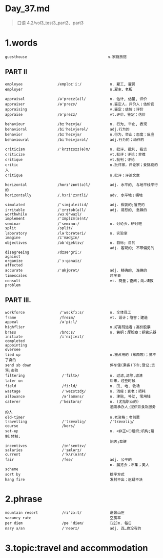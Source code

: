 # Day_37.md
> 口语 4.2/vol3_test3_part2、part3
# 1.words
    guesthouse                                     n.家庭旅馆
    

## PART II
    employee                /emplɒɪ'iː/             n. 雇工, 雇员
    employer                                        n.雇主，老板

    appraisal               /ə'preɪz(ə)l/           n. 估计, 估量, 评价
    appraiser               /ə'prezɚ/               n.鉴定人，评价人；估价官
    appraising                                      v.鉴定；估价；评价
    appraise                /ə'preɪz/               vt.评价，鉴定；估价

    behaviour               /bɪ'heɪvjə/             n. 行为, 举止, 表现
    behavioral              /bi'heivjərəl/          adj.行为的
    behavior                /bɪˈheɪvjə/             n.行为，举止；态度；反应
    behavioural             /bi'heivjərəl/          adj.行为的；动作的

    criticism               /'krɪtɪsɪz(ə)m/         n. 批评, 批判, 指责
    criticize                                       vt.批评；评论；非难
    critique                                        vt.批判；评论
    critic                                          n.批评家，评论家；爱挑剔的人
    critique                                        n.批评；评论文章

    horizontal              /hɒrɪ'zɒnt(ə)l/         adj. 水平的, 与地平线平行的
    horizontally            /ˌhɔri'zɔntli/          adv. 水平地；横地

    simulated               /'simjuleitid/          adj. 假装的;冒充的
    irritable               /'ɪrɪtəb(ə)l/           adj. 易怒的, 急躁的
    worthwhile              /wɜːθ'waɪl/
    implement               /'ɪmplɪm(ə)nt/
    seminar                 /'semɪnɑː/              n. 讨论会，研讨班
    split                   /split/
    laboratory              /lə'bɔrətəri/           n. 实验室
    imagine                 /ɪ'mædʒɪn/
    objectives              /əb'dʒektɪv/            n. 目标; 目的
                                                    adj. 客观的; 不带偏见的
    disagreeing             /dɪsə'griː/
    against
    organize                /ˈɔ:ɡənaiz/
    affected
    accurate                /'ækjʊrət/              adj. 精确的, 准确的
    timescales                                      时序表
    consult                                         vt. 商量；查阅；向…请教
    problem

## PART III.
    workforce                /'wə:kfɔ:s/            n. 全体员工
    frame                    /freɪm/                vt. 设计；陷害；建造
    appeal                   /ə'piːl/
    highflier                                       n.好高骛远者；高价股票
    brass                    /brɑːs/                n. 黄铜；厚脸皮；铜管乐器
    initiate                 /ɪ'nɪʃɪeɪt/
    completed
    appointing
    oversee
    tied up                                         n.被占用的（东西等）；脱不了身的
    send sb down                                    停车使(乘客)下车;登记;责骂;击败
    filtering                 /'fɪltɚ/              n. 过滤,滤除,滤清
    later on                                        后来，过些时候
    field                     /fi:ld/               n. 田, 地, 牧场
    wastage                   /'weɪstɪdʒ/           n. 消瘦；衰老；损耗
    allowance                 /ə'laʊəns/            n. 津贴, 补助, 零用钱
    caterer                  /'keɪtərə/             n. (尤指职业的)
                                                    酒席承办人;提供饮食及服务的人
    old-timer                                       n.老资格；老前辈
    travelling                /'trævəliŋ/           /'trævəliŋ/
    course                    /kors/
    set-up                                          n. <非正>①组织;机构;建制;体制;
                                                    陷害;栽赃
    incentives                /ɪn'sentɪv/
    salaries                  /'sælərɪ/
    current                   /'kʌr(ə)nt/
    fair                      /feə/                 adj. 公平的
                                                    n. 展览会；市集；美人
    scheme
    sort by                                         排序方式
    hang fire                                       发射不出；迟疑不决

# 2.phrase
    mountain resort           /rɪ'zɔːt/             避暑山庄
    vacancy rate                                    空房率
    per diem                  /pə ˈdiəm/            [拉]n. 每日
    nary a/an                 /'neərɪ/              adj. 连…也没有的

# 3.topic:travel and accommodation














